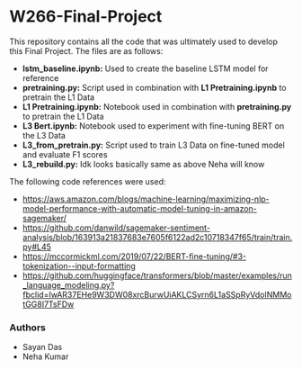 # W266-Final-Project

This repository contains all the code that was ultimately used to develop this Final Project.  The files are as follows:

* **lstm_baseline.ipynb:** Used to create the baseline LSTM model for reference
* **pretraining.py:** Script used in combination with **L1 Pretraining.ipynb** to pretrain the L1 Data
* **L1 Pretraining.ipynb:** Notebook used in combination with **pretraining.py** to pretrain the L1 Data
* **L3 Bert.ipynb:** Notebook used to experiment with fine-tuning BERT on the L3 Data
* **L3_from_pretrain.py:** Script used to train L3 Data on fine-tuned model and evaluate F1 scores
* **L3_rebuild.py:** Idk looks basically same as above Neha will know

The following code references were used:

* https://aws.amazon.com/blogs/machine-learning/maximizing-nlp-model-performance-with-automatic-model-tuning-in-amazon-sagemaker/
* https://github.com/danwild/sagemaker-sentiment-analysis/blob/163913a21837683e7605f6122ad2c10718347f65/train/train.py#L45
* https://mccormickml.com/2019/07/22/BERT-fine-tuning/#3-tokenization--input-formatting
* https://github.com/huggingface/transformers/blob/master/examples/run_language_modeling.py?fbclid=IwAR37EHe9W3DW08xrcBurwUiAKLCSyrn6L1aSSpRyVdoINMMotGG8I7TsFDw

### Authors

* Sayan Das
* Neha Kumar

